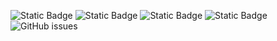 ![Static Badge](https://img.shields.io/badge/blacklists-60-000000) ![Static Badge](https://img.shields.io/badge/blacklisted-2880814-cc0000) ![Static Badge](https://img.shields.io/badge/whitelisted-2242-00CC00) ![Static Badge](https://img.shields.io/badge/streaming_blacklist-28106-000000) ![GitHub issues](https://img.shields.io/github/issues/fabriziosalmi/blacklists)

